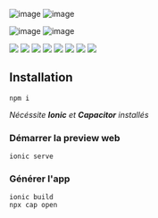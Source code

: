 ![image](https://user-images.githubusercontent.com/32978709/209976588-a460bb49-d29f-4379-b385-abf4d2957994.png#gh-light-mode-only)
![image](https://user-images.githubusercontent.com/32978709/209976602-669c225c-a3ec-406b-b7e1-e1a4b1cc8430.png#gh-dark-mode-only)

![image](https://user-images.githubusercontent.com/32978709/209976636-b4e65a27-2acd-4eef-8ed6-b7432cc865ff.png#gh-light-mode-only)
![image](https://user-images.githubusercontent.com/32978709/209976643-7eb365b1-3853-4d64-bf31-306cbd3f2267.png#gh-dark-mode-only)


![](https://github.com/PapillonApp/papillon-v5/actions/workflows/build.yml/badge.svg)
![](https://img.shields.io/github/license/PapillonApp/papillon-v5)
![](https://img.shields.io/github/issues/PapillonApp/papillon-v5)
![](https://img.shields.io/github/issues-pr/PapillonApp/papillon-v5)
![](https://img.shields.io/github/languages/top/PapillonApp/papillon-v5)
![](https://img.shields.io/github/repo-size/PapillonApp/papillon-v5)
![](https://img.shields.io/github/forks/PapillonApp/papillon-v5?style=social)
![](https://img.shields.io/github/stars/PapillonApp/papillon-v5?style=social)

## Installation
```
npm i
```
*Nécéssite **Ionic** et **Capacitor** installés*

### Démarrer la preview web
```
ionic serve
```

### Générer l'app
```
ionic build
npx cap open
```
